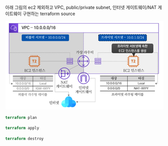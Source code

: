 
아래 그림의 ec2 제외하고 VPC, public/private subnet, 인터넷 게이트웨이/NAT 게이트웨이 구현하는 terraform source

![architecture](./vpc-architecture.jpeg)

```terraform
terraform plan

terraform apply

terraform destroy
```
